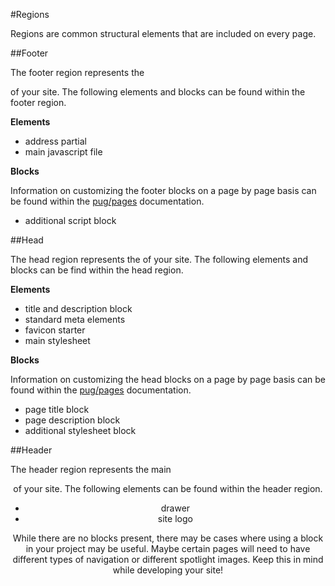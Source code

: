 #Regions

Regions are common structural elements that are included on every page.

##Footer

The footer region represents the <footer> of your site. The following elements and blocks can be found within the footer region.

**Elements**

* address partial
* main javascript file

**Blocks**

Information on customizing the footer blocks on a page by page basis can be found within the [pug/pages](https://github.com/mimoduo/Mimogear/blob/master/docs/pug/pages.md) documentation.

* additional script block

##Head

The head region represents the <head> of your site. The following elements and blocks can be find within the head region.

**Elements**

* title and description block
* standard meta elements
* favicon starter
* main stylesheet

**Blocks**

Information on customizing the head blocks on a page by page basis can be found within the [pug/pages](https://github.com/mimoduo/Mimogear/blob/master/docs/pug/pages.md) documentation.

* page title block
* page description block
* additional stylesheet block

##Header

The header region represents the main <header> of your site. The following elements can be found within the header region.

* drawer
* site logo

While there are no blocks present, there may be cases where using a block in your project may be useful. Maybe certain pages will need to have different types of navigation or different spotlight images. Keep this in mind while developing your site!
